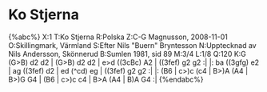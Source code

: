# Ko Stjerna

{%abc%}
X:1
T:Ko Stjerna
R:Polska
Z:C-G Magnusson, 2008-11-01
O:Skillingmark, Värmland
S:Efter Nils "Buern" Bryntesson
N:Upptecknad av Nils Andersson, Skönnerud
B:Sumlen 1981, sid 89
M:3/4
L:1/8
Q:120
K:G
(G>B) d2 d2 | (G>B) d2 d2 | e>d ((3cBc) A2 | ((3fef) g2 g2 :|
|: ba ((3gfg) e2 | ag ((3fef) d2 | ed (^cd) eg | ((3fef) g2 g2 :|
|: (B6 | c>)c (c4 | B>)A (A4 | B>)G G4 | (B6 | c>)c c4 |
B>A (A4 | B)A G4 :|
{%endabc%}

